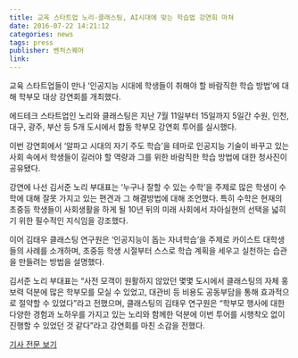 ```yaml
---
title: 교육 스타트업 노리-클래스팅, AI시대에 맞는 학습법 강연회 마쳐
date: 2016-07-22 14:21:12
categories: news
tags: press
publisher: 벤처스퀘어
link:
---
```

교육 스타트업들이 만나 ‘인공지능 시대에 학생들이 취해야 할 바람직한 학습 방법’에 대해 학부모 대상 강연회를 개최했다.
<!-- more -->

에드테크 스타트업인 노리와 클래스팅은 지난 7월 11일부터 15일까지 5일간 수원, 인천, 대구, 광주, 부산 등 5개 도시에서 합동 학부모 강연회 투어를 실시했다.

이번 강연회에서 ‘알파고 시대의 자기 주도 학습’을 테마로 인공지능 기술이 바꾸고 있는 사회 속에서 학생들이 길러야 할 역량과 그를 위한 바람직한 학습 방법에 대한 청사진이 공유됐다.

강연에 나선 김서준 노리 부대표는 ‘누구나 잘할 수 있는 수학’을 주제로 많은 학생이 수학에 대해 잘못 가지고 있는 편견과 그 해결방법에 대해 조언했다. 특히 수학은 현재의 초중등 학생들이 사회생활을 하게 될 10년 뒤의 미래 사회에서 자아실현의 선택을 넓히기 위한 필수적인 지식임을 강조했다.

이어 김태우 클래스팅 연구원은 ‘인공지능이 돕는 자녀학습’을 주제로 카이스트 대학생들의 사례를 소개하며, 초중등 학생 시절부터 스스로 학습 계획을 세우고 실천하는 습관을 만들려는 방법을 설명했다.

김서준 노리 부대표는 “사전 모객이 원활하지 않았던 몇몇 도시에서 클래스팅의 자체 홍보력 덕분에 많은 학부모를 모실 수 있었고, 대관비 등 비용도 공동부담을 통해 효과적으로 절약할 수 있었다”라고 전했으며, 클래스팅의 김태우 연구원은 “학부모 행사에 대한 다양한 경험과 노하우를 가지고 있는 노리와 함께한 덕분에 이번 투어를 시행착오 없이 진행할 수 있었던 것 같다”라고 강연회를 마친 소감을 전했다.

[기사 전문 보기](http://www.venturesquare.net/728559)
